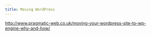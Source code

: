 ```yaml
---
title: Moving WordPress
---
```

http://www.pragmatic-web.co.uk/moving-your-wordpress-site-to-wp-engine-why-and-how/